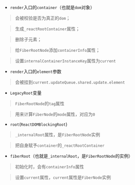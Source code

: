 - `render`入口的`container`（也就是`dom`对象）

> 会被校验是否为真正的`dom`；

> 生成`_reactRootContainer`属性；

> 删除子元素；

> 给`FiberRootNode`添加`containerInfo`属性；

> 设置`internalContainerInstanceKey`属性为`current`



- `render`入口的`element`参数

> 会被挂到`current.updateQueue.shared.update.element`



- `LegacyRoot`变量

> `FiberRootNode`的`tag`属性

> 用来计算`FiberNode`的`mode`属性，对应为`0`



- `root`(`ReactDOMBlockingRoot`)

> `_internalRoot`属性，是`FiberRootNode`实例

> 把自身赋予`container`的`_reactRootContainer`



- `fiberRoot`（也就是`_internalRoot`，是`FiberRootNode`的实例）

> 初始化时，会有`containerInfo`属性

> 设置`current`属性，`current`属性是`FiberNode`实例

